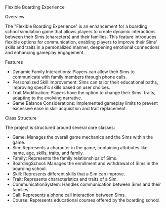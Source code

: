 Flexible Boarding Experience

Overview

The "Flexible Boarding Experience" is an enhancement for a boarding school simulation game that allows players to create dynamic interactions between their Sims (characters) and their families. This feature introduces flexible options for communication, enabling players to improve their Sims' skills and traits in a personalized manner, deepening emotional connections and enhancing gameplay engagement.

Features

- Dynamic Family Interactions: Players can allow their Sims to communicate with family members through phone calls.
- Personalized Skill Improvement: Sims can tailor their educational paths, improving specific skills based on user choices.
- Trait Modification: Players have the option to change their Sims' traits, adapting to the evolving narrative.
- Game Balance Considerations: Implemented gameplay limits to prevent excessive ease in skill acquisition and trait replacement.

Class Structure

The project is structured around several core classes:

- Game: Manages the overall game mechanics and the Sims within the game.
- Sim: Represents a character in the game, containing attributes like name, age, skills, traits, and family.
- Family: Represents the family relationships of Sims.
- BoardingSchool: Manages the enrollment and withdrawal of Sims in the boarding school.
- Skill: Represents different skills that a Sim can improve.
- Trait: Represents characteristics and traits of a Sim.
- CommunicationSystem: Handles communication between Sims and their families.
- Call: Represents a phone call interaction between Sims.
- Course: Represents educational courses offered by the boarding school.

